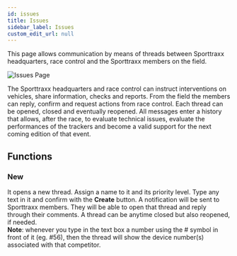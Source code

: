 ```yaml
---
id: issues
title: Issues
sidebar_label: Issues
custom_edit_url: null
---
```


This page allows communication by means of threads between Sporttraxx headquarters, race control and the Sporttraxx members on the field.  

![Issues Page](/img/screenshots/issues.png)

The Sporttraxx headquarters and race control can instruct interventions on vehicles, share information, checks and reports. From the field the members can reply, confirm and request actions from race control.  Each thread can be opened, closed and eventually reopened.  All messages enter a history that allows, after the race, to evaluate technical issues, evaluate the performances of the trackers and become a valid support for the next coming edition of that event.

## Functions

### New
It opens a new thread. Assign a name to it and its priority level.
Type any text in it and confirm with the **Create** button.
A notification will be sent to Sporttraxx members.  They will be able to open that thread and reply through their comments. A thread can be anytime closed but also reopened, if needed.  
**Note**: whenever you type in the text box a number using the # symbol in front of it (eg. #56), then the thread will show the device number(s) associated with that competitor. 

